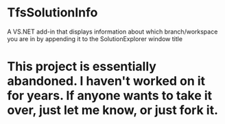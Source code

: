 # TfsSolutionInfo
A VS.NET add-in that displays information about which branch/workspace you are in by appending it to the SolutionExplorer window title

# This project is essentially abandoned. I haven't worked on it for years. If anyone wants to take it over, just let me know, or just fork it.
